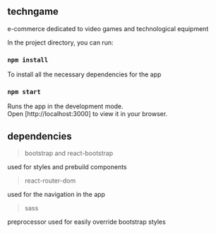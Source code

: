 ## techngame

e-commerce dedicated to video games and technological equipment

In the project directory, you can run:

### `npm install`

To install all the necessary dependencies for the app

### `npm start`

Runs the app in the development mode.\
Open [http://localhost:3000] to view it in your browser.

## dependencies

> bootstrap and react-bootstrap

used for styles and prebuild components

> react-router-dom

used for the navigation in the app

> sass

preprocessor used for easily override bootstrap styles
